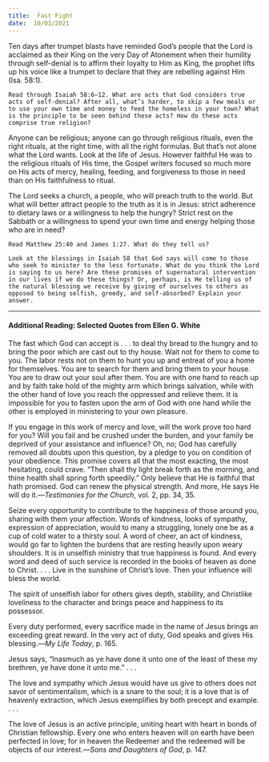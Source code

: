 ```yaml
---
title:  Fast Fight 
date:  10/03/2021
---
```


Ten days after trumpet blasts have reminded God’s people that the Lord is acclaimed as their King on the very Day of Atonement when their humility through self-denial is to affirm their loyalty to Him as King, the prophet lifts up his voice like a trumpet to declare that they are rebelling against Him (Isa. 58:1).

`Read through Isaiah 58:6–12. What are acts that God considers true acts of self-denial? After all, what’s harder, to skip a few meals or to use your own time and money to feed the homeless in your town? What is the principle to be seen behind these acts? How do these acts comprise true religion?`

Anyone can be religious; anyone can go through religious rituals, even the right rituals, at the right time, with all the right formulas. But that’s not alone what the Lord wants. Look at the life of Jesus. However faithful He was to the religious rituals of His time, the Gospel writers focused so much more on His acts of mercy, healing, feeding, and forgiveness to those in need than on His faithfulness to ritual.

The Lord seeks a church, a people, who will preach truth to the world. But what will better attract people to the truth as it is in Jesus: strict adherence to dietary laws or a willingness to help the hungry? Strict rest on the Sabbath or a willingness to spend your own time and energy helping those who are in need?

`Read Matthew 25:40 and James 1:27. What do they tell us?`

`Look at the blessings in Isaiah 58 that God says will come to those who seek to minister to the less fortunate. What do you think the Lord is saying to us here? Are these promises of supernatural intervention in our lives if we do these things? Or, perhaps, is He telling us of the natural blessing we receive by giving of ourselves to others as opposed to being selfish, greedy, and self-absorbed? Explain your answer.`

---

#### Additional Reading: Selected Quotes from Ellen G. White

The fast which God can accept is . . . to deal thy bread to the hungry and to bring the poor which are cast out to thy house. Wait not for them to come to you. The labor rests not on them to hunt you up and entreat of you a home for themselves. You are to search for them and bring them to your house. You are to draw out your soul after them. You are with one hand to reach up and by faith take hold of the mighty arm which brings salvation, while with the other hand of love you reach the oppressed and relieve them. It is impossible for you to fasten upon the arm of God with one hand while the other is employed in ministering to your own pleasure.

If you engage in this work of mercy and love, will the work prove too hard for you? Will you fail and be crushed under the burden, and your family be deprived of your assistance and influence? Oh, no; God has carefully removed all doubts upon this question, by a pledge to you on condition of your obedience. This promise covers all that the most exacting, the most hesitating, could crave. “Then shall thy light break forth as the morning, and thine health shall spring forth speedily.” Only believe that He is faithful that hath promised. God can renew the physical strength. And more, He says He will do it.—_Testimonies for the Church_, vol. 2, pp. 34, 35.

Seize every opportunity to contribute to the happiness of those around you, sharing with them your affection. Words of kindness, looks of sympathy, expression of appreciation, would to many a struggling, lonely one be as a cup of cold water to a thirsty soul. A word of cheer, an act of kindness, would go far to lighten the burdens that are resting heavily upon weary shoulders. It is in unselfish ministry that true happiness is found. And every word and deed of such service is recorded in the books of heaven as done to Christ. . . . Live in the sunshine of Christ’s love. Then your influence will bless the world.

The spirit of unselfish labor for others gives depth, stability, and Christlike loveliness to the character and brings peace and happiness to its possessor.

Every duty performed, every sacrifice made in the name of Jesus brings an exceeding great reward. In the very act of duty, God speaks and gives His blessing.—_My Life Today_, p. 165.

Jesus says, “Inasmuch as ye have done it unto one of the least of these my brethren, ye have done it unto me.” . . .

The love and sympathy which Jesus would have us give to others does not savor of sentimentalism, which is a snare to the soul; it is a love that is of heavenly extraction, which Jesus exemplifies by both precept and example. . . .

The love of Jesus is an active principle, uniting heart with heart in bonds of Christian fellowship. Every one who enters heaven will on earth have been perfected in love; for in heaven the Redeemer and the redeemed will be objects of our interest.—_Sons and Daughters of God_, p. 147.